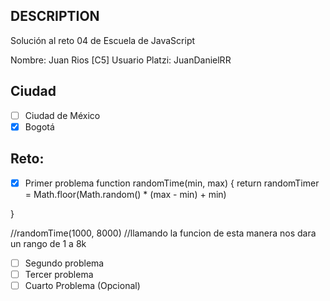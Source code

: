 ## DESCRIPTION

Solución al reto 04 de Escuela de JavaScript

Nombre: Juan Rios [C5]
Usuario Platzi: JuanDanielRR

## Ciudad
- [ ] Ciudad de México
- [x] Bogotá

## Reto:
  - [x] Primer problema
  function randomTime(min, max) {
  return randomTimer = Math.floor(Math.random() * (max - min) + min)
  
}

//randomTime(1000, 8000) //llamando la funcion de esta manera nos dara un rango de 1 a 8k
  
  - [ ] Segundo problema
  - [ ] Tercer problema
  - [ ] Cuarto Problema (Opcional)
